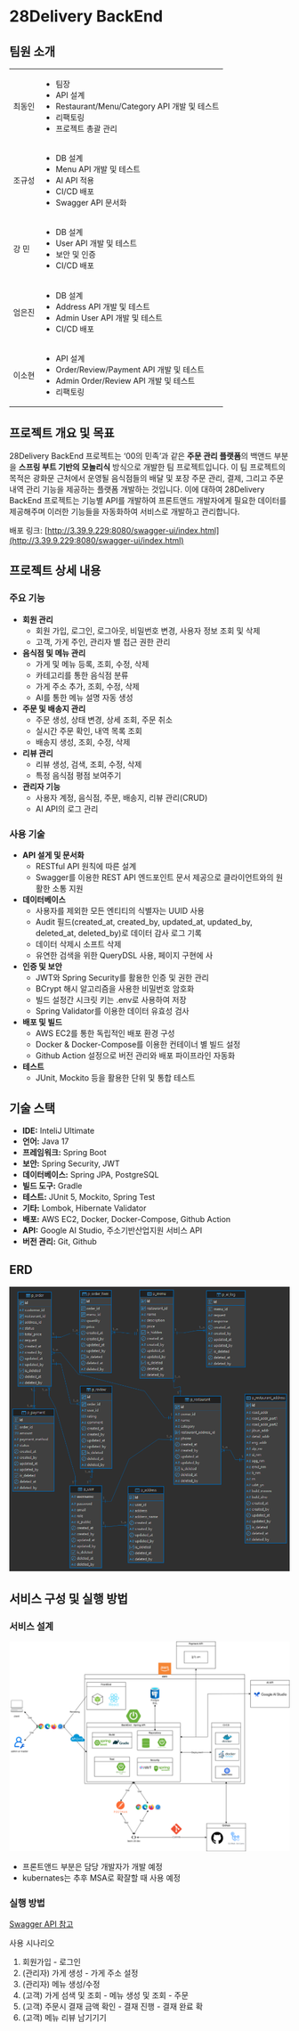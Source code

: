 # 28Delivery BackEnd

## 팀원 소개

|||
|-----------------|----------------------------------|
| 최동인 |  <ul><li>팀장</li><li>API 설계</li><li>Restaurant/Menu/Category API 개발 및 테스트</li><li>리팩토링</li><li>프로젝트 총괄 관리</li></ul>     |
| 조규성 |  <ul><li>DB 설계</li><li>Menu API 개발 및 테스트</li><li>AI API 적용</li><li>CI/CD 배포</li><li>Swagger API 문서화</li></ul> |
| 강 민 |   <ul><li>DB 설계</li><li>User API 개발 및 테스트</li><li>보안 및 인증</li><li>CI/CD 배포</li></ul> |
| 엄은진 |  <ul><li>DB 설계</li><li>Address API 개발 및 테스트</li><li>Admin User API 개발 및 테스트</li><li>CI/CD 배포</li></ul>  |
| 이소현 |  <ul><li>API 설계</li><li>Order/Review/Payment API 개발 및 테스트</li><li>Admin Order/Review API 개발 및 테스트</li><li>리팩토링</li></ul>    |

## 프로젝트 개요 및 목표

28Delivery BackEnd 프로젝트는 ‘00의 민족’과 같은 **주문 관리 플랫폼**의 백앤드 부분을 **스프링 부트 기반의 모놀리식** 방식으로 개발한 팀 프로젝트입니다. 이 팀 프로젝트의 목적은 광화문 근처에서 운영될 음식점들의 배달 및 포장 주문 관리, 결제, 그리고 주문 내역 관리 기능을 제공하는 플랫폼 개발하는 것입니다. 이에 대하여 28Delivery BackEnd 프로젝트는 기능별 API를 개발하여 프론트앤드 개발자에게 필요한 데이터를 제공해주며 이러한 기능들을 자동화하여 서비스로 개발하고 관리합니다.

배포 링크: [http://3.39.9.229:8080/swagger-ui/index.html](http://3.39.9.229:8080/swagger-ui/index.html)

## 프로젝트 상세 내용

### 주요 기능

- **회원 관리**  
  - 회원 가입, 로그인, 로그아웃, 비밀번호 변경, 사용자 정보 조회 및 삭제
  - 고객, 가게 주인, 관리자 별 접근 권한 관리
- **음식점 및 메뉴 관리**
  - 가게 및 메뉴 등록, 조회, 수정, 삭제
  - 카테고리를 통한 음식점 분류
  - 가게 주소 추가, 조회, 수정, 삭제
  - AI를 통한 메뉴 설명 자동 생성
- **주문 및 배송지 관리**   
  - 주문 생성, 상태 변경, 상세 조회, 주문 취소
  - 실시간 주문 확인, 내역 목록 조회
  - 배송지 생성, 조회, 수정, 삭제
- **리뷰 관리**
  - 리뷰 생성, 검색, 조회, 수정, 삭제
  - 특정 음식점 평점 보여주기
- **관리자 기능**
  - 사용자 계정, 음식점, 주문, 배송지, 리뷰 관리(CRUD)
  - AI API의 로그 관리 

### 사용 기술

- **API 설게 및 문서화**
  - RESTful API 원칙에 따른 설계
  - Swagger를 이용한 REST API 엔드포인트 문서 제공으로 클라이언트와의 원활한 소통 지원
- **데이터베이스**
  - 사용자를 제외한 모든 엔티티의 식별자는 UUID 사용
  - Audit 필드(created_at, created_by, updated_at, updated_by, deleted_at, deleted_by)로 데이터 감사 로그 기록
  - 데이터 삭제시 소프트 삭제
  - 유연한 검색을 위한 QueryDSL 사용, 페이지 구현에 사
- **인증 및 보안**  
  - JWT와 Spring Security를 활용한 인증 및 권한 관리
  - BCrypt 해시 알고리즘을 사용한 비밀번호 암호화
  - 빌드 설정간 시크릿 키는 .env로 사용하여 저장 
  - Spring Validator를 이용한 데이터 유효성 검사
- **배포 및 빌드**
  - AWS EC2를 통한 독립적인 배포 환경 구성
  - Docker & Docker-Compose를 이용한 컨테이너 별 빌드 설정
  - Github Action 설정으로 버전 관리와 배포 파이프라인 자동화
- **테스트**  
  - JUnit, Mockito 등을 활용한 단위 및 통합 테스트  


## 기술 스택

- **IDE:** InteliJ Ultimate 
- **언어:** Java 17
- **프레임워크:** Spring Boot
- **보안:** Spring Security, JWT
- **데이터베이스:** Spring JPA, PostgreSQL
- **빌드 도구:** Gradle
- **테스트:** JUnit 5, Mockito, Spring Test
- **기타:** Lombok, Hibernate Validator
- **배포:** AWS EC2, Docker, Docker-Compose, Github Action
- **API:** Google AI Studio, 주소기반산업지원 서비스 API
- **버전 관리:** Git, Github

## ERD

![ERD](./image/erd.png)

## 서비스 구성 및 실행 방법

### 서비스 설계

![시스템 설계도](./image/system.png)

- 프론트앤드 부분은 담당 개발자가 개발 예정
- kubernates는 추후 MSA로 확잘할 때 사용 예정

### 실행 방법

[Swagger API 참고](http://3.39.9.229:8080/swagger-ui/index.html)

사용 시나리오
1. 회원가입 - 로그인
2. (관리자) 가게 생성 - 가게 주소 설정
3. (관리자) 메뉴 생성/수정 
4. (고객) 가게 섬색 및 조회 - 메뉴 생성 및 조회 - 주문
5. (고객) 주문시 결재 금액 확인 - 결재 진행 - 결재 완료 확
6. (고객) 메뉴 리뷰 남기기기
